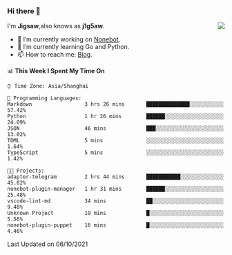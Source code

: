 ### Hi there 👋

<a href="#">
  <img align="right" src="https://github-readme-stats.vercel.app/api?username=j1g5awi&count_private=true&show_icons=true&title_color=80070B&text_color=B3B3B3&bg_color=212121&icon_color=80070B" />
</a>

I'm **Jigsaw**,also knows as **j1g5aw**.

- 🔭 I’m currently working on [Nonebot](https://github.com/nonebot).
- 🌱 I’m currently learning Go and Python.
- 📫 How to reach me: [Blog](https://blog.maddestroyer.xyz/).

<!--START_SECTION:waka-->
📊 **This Week I Spent My Time On** 

```text
⌚︎ Time Zone: Asia/Shanghai

💬 Programming Languages: 
Markdown                 3 hrs 26 mins       ██████████████░░░░░░░░░░░   57.42% 
Python                   1 hr 26 mins        ██████░░░░░░░░░░░░░░░░░░░   24.09% 
JSON                     46 mins             ███░░░░░░░░░░░░░░░░░░░░░░   13.02% 
TOML                     5 mins              ░░░░░░░░░░░░░░░░░░░░░░░░░   1.64% 
TypeScript               5 mins              ░░░░░░░░░░░░░░░░░░░░░░░░░   1.42%

🐱‍💻 Projects: 
adapter-telegram         2 hrs 44 mins       ███████████░░░░░░░░░░░░░░   45.82% 
nonebot-plugin-manager   1 hr 31 mins        ██████░░░░░░░░░░░░░░░░░░░   25.48% 
vscode-lint-md           34 mins             ██░░░░░░░░░░░░░░░░░░░░░░░   9.48% 
Unknown Project          19 mins             █░░░░░░░░░░░░░░░░░░░░░░░░   5.56% 
nonebot-plugin-puppet    16 mins             █░░░░░░░░░░░░░░░░░░░░░░░░   4.46%

```


 Last Updated on 06/10/2021
<!--END_SECTION:waka-->
